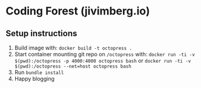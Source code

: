 # Coding Forest (jivimberg.io)

## Setup instructions

1. Build image with: `docker build -t octopress .`
2. Start container mounting git repo on `/octopress` with: `docker run -ti -v $(pwd):/octopress -p 4000:4000 octopress bash` or `docker run -ti -v $(pwd):/octopress --net=host octopress bash` 
3. Run `bundle install`
4. Happy blogging